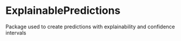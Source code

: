 # ExplainablePredictions
Package used to create predictions with explainability and confidence intervals
